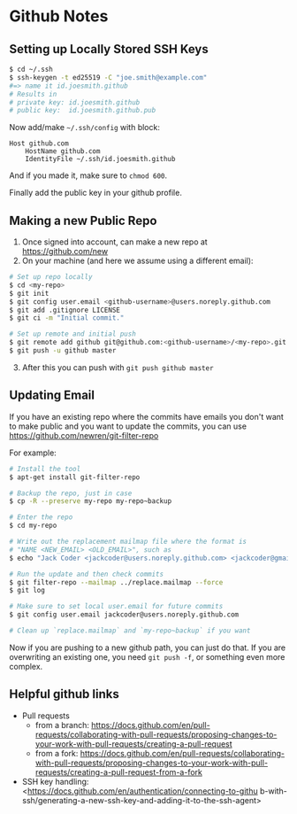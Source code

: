 # Github Notes

## Setting up Locally Stored SSH Keys

```sh
$ cd ~/.ssh
$ ssh-keygen -t ed25519 -C "joe.smith@example.com"
#=> name it id.joesmith.github
# Results in
# private key: id.joesmith.github
# public key:  id.joesmith.github.pub
```

Now add/make `~/.ssh/config` with block:

```
Host github.com
    HostName github.com
    IdentityFile ~/.ssh/id.joesmith.github
```

And if you made it, make sure to `chmod 600`.

Finally add the public key in your github profile.


## Making a new Public Repo

1. Once signed into account, can make a new repo at <https://github.com/new>
2. On your machine (and here we assume using a different email):

```sh
# Set up repo locally
$ cd <my-repo>
$ git init
$ git config user.email <github-username>@users.noreply.github.com
$ git add .gitignore LICENSE
$ git ci -m "Initial commit."

# Set up remote and initial push
$ git remote add github git@github.com:<github-username>/<my-repo>.git
$ git push -u github master
```

3. After this you can push with `git push github master`

## Updating Email

If you have an existing repo where the commits have emails you don't want to make public and you want to update the commits, you can use <https://github.com/newren/git-filter-repo>

For example:

```sh
# Install the tool
$ apt-get install git-filter-repo

# Backup the repo, just in case
$ cp -R --preserve my-repo my-repo~backup

# Enter the repo
$ cd my-repo

# Write out the replacement mailmap file where the format is
# "NAME <NEW_EMAIL> <OLD_EMAIL>", such as
$ echo "Jack Coder <jackcoder@users.noreply.github.com> <jackcoder@gmail.com>" > ../replace.mailmap

# Run the update and then check commits
$ git filter-repo --mailmap ../replace.mailmap --force
$ git log

# Make sure to set local user.email for future commits
$ git config user.email jackcoder@users.noreply.github.com

# Clean up `replace.mailmap` and `my-repo~backup` if you want
```

Now if you are pushing to a new github path, you can just do that.
If you are overwriting an existing one, you need `git push -f`, or something even more complex.


## Helpful github links

* Pull requests
    * from a branch: <https://docs.github.com/en/pull-requests/collaborating-with-pull-requests/proposing-changes-to-your-work-with-pull-requests/creating-a-pull-request>
    * from a fork: <https://docs.github.com/en/pull-requests/collaborating-with-pull-requests/proposing-changes-to-your-work-with-pull-requests/creating-a-pull-request-from-a-fork>
* SSH key handling: <https://docs.github.com/en/authentication/connecting-to-githu
b-with-ssh/generating-a-new-ssh-key-and-adding-it-to-the-ssh-agent>


